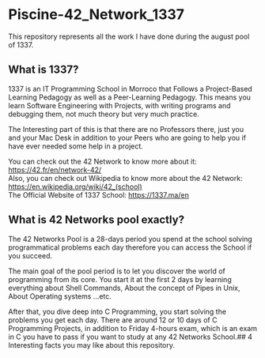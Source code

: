 # Piscine-42_Network_1337

This repository represents all the work I have done during the august pool of 1337.

## What is 1337?

1337 is an IT Programming School in Morroco that Follows a Project-Based Learning Pedagogy as well
as a Peer-Learning Pedagogy. This means you learn Software Engineering with Projects, with writing 
programs and debugging them, not much theory but very much practice.

The Interesting part of this is that there are no Professors there, just you and your Mac Desk in addition 
to your Peers who are going to help you if have ever needed some help in a project.

You can check out the 42 Network to know more about it: https://42.fr/en/network-42/ <br />
Also, you can check out Wikipedia to know more about the 42 Network: https://en.wikipedia.org/wiki/42_(school) <br />
The Official Website of 1337 School: https://1337.ma/en

## What is 42 Networks pool exactly?

The 42 Networks Pool is a 28-days period you spend at the school solving programmatical problems each day therefore you can access 
the School if you succeed.

The main goal of the pool period is to let you discover the world of programming from its core. You start it at the first 2 days by learning everything about 
Shell Commands, About the concept of Pipes in Unix, About Operating systems ...etc.

After that, you dive deep into C Programming, you start solving the problems you get each day. There are around 12 or 10 days of C Programming Projects, in addition
to Friday 4-hours exam, which is an exam in C you have to pass if you want to study at any 42 Networks School.## 4 Interesting facts you may like about this repository.
